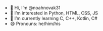 - 👋 Hi, I’m @noahnovak31
- 👀 I’m interested in Python, HTML, CSS, JS
- 🌱 I’m currently learning C, C++, Kotlin, C#
- 😄 Pronouns: he/him/his
